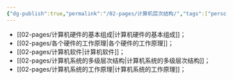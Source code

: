 ```yaml
---
{"dg-publish":true,"permalink":"/02-pages/计算机层次结构/","tags":["personal/blog","计算机组成原理/概述"]}
---
```


- [[02-pages/计算机硬件的基本组成\|计算机硬件的基本组成]]；
- [[02-pages/各个硬件的工作原理\|各个硬件的工作原理]]；
- [[02-pages/计算机软件\|计算机软件]]；
- [[02-pages/计算机系统的多级层次结构\|计算机系统的多级层次结构]]；
- [[02-pages/计算机系统的工作原理\|计算机系统的工作原理]]；